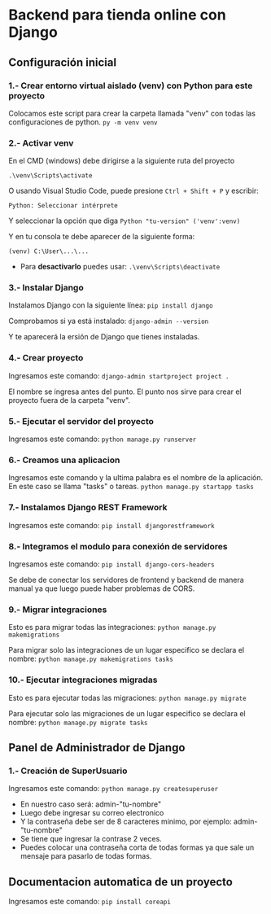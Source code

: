 # Backend para tienda online con Django

## Configuración inicial

### 1.- Crear entorno virtual aislado (venv) con Python para este proyecto

Colocamos este script para crear la carpeta llamada "venv" con todas las configuraciones de python.
`py -m venv venv`

### 2.- Activar venv

En el CMD (windows) debe dirigirse a la siguiente ruta del proyecto

`.\venv\Scripts\activate`

O usando Visual Studio Code, puede presione `Ctrl + Shift + P` y escribir:

`Python: Seleccionar intérprete`

Y seleccionar la opción que diga `Python "tu-version" ('venv':venv)`

Y en tu consola te debe aparecer de la siguiente forma:

`(venv) C:\User\...\...`

- Para **desactivarlo** puedes usar: `.\venv\Scripts\deactivate`

### 3.- Instalar Django

Instalamos Django con la siguiente línea:
`pip install django`

Comprobamos si ya está instalado:
`django-admin --version`

Y te aparecerá la ersión de Django que tienes instaladas.

### 4.- Crear proyecto

Ingresamos este comando:
`django-admin startproject project .`

El nombre se ingresa antes del punto.
El punto nos sirve para crear el proyecto fuera de la carpeta "venv".

### 5.- Ejecutar el servidor del proyecto

Ingresamos este comando:
`python manage.py runserver`

### 6.- Creamos una aplicacion

Ingresamos este comando y la ultima palabra es el nombre de la aplicación.
En este caso se llama "tasks" o tareas.
`python manage.py startapp tasks`

### 7.- Instalamos Django REST Framework

Ingresamos este comando:
`pip install djangorestframework`

### 8.- Integramos el modulo para conexión de servidores

Ingresamos este comando:
`pip install django-cors-headers`

Se debe de conectar los servidores de frontend y backend de manera manual ya que luego puede haber problemas de CORS.

### 9.- Migrar integraciones

Esto es para migrar todas las integraciones:
`python manage.py makemigrations`

Para migrar solo las integraciones de un lugar especifico se declara el nombre:
`python manage.py makemigrations tasks`

### 10.- Ejecutar integraciones migradas

Esto es para ejecutar todas las migraciones:
`python manage.py migrate`

Para ejecutar solo las migraciones de un lugar especifico se declara el nombre:
`python manage.py migrate tasks`


## Panel de Administrador de Django

### 1.- Creación de SuperUsuario

Ingresamos este comando:
`python manage.py createsuperuser`

- En nuestro caso será: admin-"tu-nombre"
- Luego debe ingresar su correo electronico
- Y la contraseña debe ser de 8 caracteres minimo, por ejemplo: admin-"tu-nombre"
- Se tiene que ingresar la contrase 2 veces.
- Puedes colocar una contraseña corta de todas formas ya que sale un mensaje para pasarlo de todas formas.


## Documentacion automatica de un proyecto

Ingresamos este comando:
`pip install coreapi`

